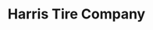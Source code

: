 ---
title: "Harris Tire Company"
url: /lynchburg/harris-tire-company-wards-road/
shop: car repair
---